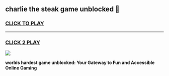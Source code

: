 
## charlie the steak game unblocked 👋
<h3>
<a href="https://premium.freeplayer.one?title=charlie_the_steak_game_unblocked&ref=13F">CLICK TO PLAY</a></h3>
<hr>

<h3>
<a href="https://premium.freeplayer.one?title=charlie_the_steak_game_unblocked&ref=13F">CLICK 2 PLAY</a>
  
</h3>

<a href="https://premium.freeplayer.one?title=charlie_the_steak_game_unblocked&ref=12F/"><img src="https://clearcache.store/games.png"></a>


**worlds hardest game unblocked: Your Gateway to Fun and Accessible Online Gaming**
